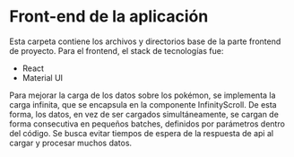 # Front-end de la aplicación

Esta carpeta contiene los archivos y directorios base de la parte frontend de proyecto.
Para el frontend, el stack de tecnologías fue:

- React
- Material UI

Para mejorar la carga de los datos sobre los pokémon, se implementa la carga infinita, que se encapsula en la componente InfinityScroll.
De esta forma, los datos, en vez de ser cargados simultáneamente, se cargan de forma consecutiva en pequeños batches, definidos por parámetros dentro del código. Se busca evitar tiempos de espera de la respuesta de api al cargar y procesar muchos datos.
